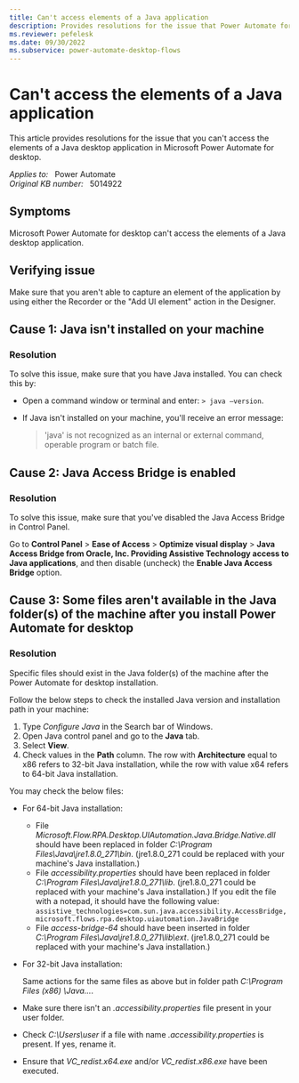 ```yaml
---
title: Can't access elements of a Java application
description: Provides resolutions for the issue that Power Automate for desktop can't access the elements of a Java desktop application.
ms.reviewer: pefelesk
ms.date: 09/30/2022
ms.subservice: power-automate-desktop-flows
---
```

# Can't access the elements of a Java application

This article provides resolutions for the issue that you can't access the elements of a Java desktop application in Microsoft Power Automate for desktop.

_Applies to:_ &nbsp; Power Automate  
_Original KB number:_ &nbsp; 5014922

## Symptoms

Microsoft Power Automate for desktop can't access the elements of a Java desktop application.

## Verifying issue

Make sure that you aren't able to capture an element of the application by using either the Recorder or the "Add UI element" action in the Designer.

## Cause 1: Java isn't installed on your machine

### Resolution

To solve this issue, make sure that you have Java installed. You can check this by:

- Open a command window or terminal and enter: `> java –version`.
- If Java isn't installed on your machine, you'll receive an error message:

  > 'java' is not recognized as an internal or external command, operable program or batch file.

## Cause 2: Java Access Bridge is enabled

### Resolution

To solve this issue, make sure that you've disabled the Java Access Bridge in Control Panel.

Go to **Control Panel** > **Ease of Access** > **Optimize visual display** > **Java Access Bridge from Oracle, Inc. Providing Assistive Technology access to Java applications**, and then disable (uncheck) the **Enable Java Access Bridge** option.

## Cause 3: Some files aren't available in the Java folder(s) of the machine after you install Power Automate for desktop

### Resolution

Specific files should exist in the Java folder(s) of the machine after the Power Automate for desktop installation.

Follow the below steps to check the installed Java version and installation path in your machine:

1. Type _Configure Java_ in the Search bar of Windows.
1. Open Java control panel and go to the **Java** tab.
1. Select **View**.
1. Check values in the **Path** column. The row with **Architecture** equal to x86 refers to 32-bit Java installation, while the row with value x64 refers to 64-bit Java installation.

You may check the below files:

- For 64-bit Java installation:

  - File _Microsoft.Flow.RPA.Desktop.UIAutomation.Java.Bridge.Native.dll_ should have been replaced in folder _C:\Program Files\Java\jre1.8.0_271\bin_. (jre1.8.0_271 could be replaced with your machine's Java installation.)
  - File _accessibility.properties_ should have been replaced in folder _C:\Program Files\Java\jre1.8.0_271\lib_. (jre1.8.0_271 could be replaced with your machine's Java installation.) If you edit the file with a notepad, it should have the following value:  
  `assistive_technologies=com.sun.java.accessibility.AccessBridge, microsoft.flows.rpa.desktop.uiautomation.JavaBridge`
  - File _access-bridge-64_ should have been inserted in folder _C:\Program Files\Java\jre1.8.0_271\lib\ext_. (jre1.8.0_271 could be replaced with your machine's Java installation.)

- For 32-bit Java installation:

  Same actions for the same files as above but in folder path _C:\Program Files (x86) \Java…_.

- Make sure there isn't an _.accessibility.properties_ file present in your user folder.
- Check _C:\Users\user_ if a file with name _.accessibility.properties_ is present. If yes, rename it.
- Ensure that _VC_redist.x64.exe_ and/or _VC_redist.x86.exe_ have been executed.
